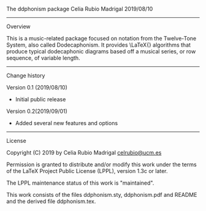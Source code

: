 The ddphonism package
Celia Rubio Madrigal
2019/08/10

__________________
Overview

This is a music-related package focused on notation from the Twelve-Tone System, also called Dodecaphonism. It provides \LaTeX{} algorithms that produce typical dodecaphonic diagrams based off a musical series, or row sequence, of variable length.

__________________
Change history

Version 0.1 (2019/08/10)
- Initial public release

Version 0.2(2019/09/01)
- Added several new features and options

__________________
License

Copyright (C) 2019 by Celia Rubio Madrigal <celrubio@ucm.es>

Permission is granted to distribute and/or modify this work under the
terms of the LaTeX Project Public License (LPPL), version 1.3c or
later.

The LPPL maintenance status of this work is "maintained".

This work consists of the files ddphonism.sty, ddphonism.pdf and README
and the derived file ddphonism.tex.
